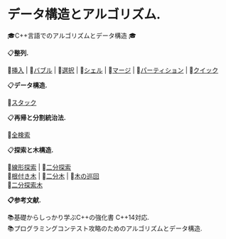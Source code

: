 
# データ構造とアルゴリズム.

:mortar_board:C++言語でのアルゴリズムとデータ構造 :mortar_board:

:clipboard:**整列.**  

:closed_book:[挿入](/insertsort/) | 
:closed_book:[バブル](/bubblesort/) | 
:closed_book:[選択](/selectsort/) | 
:closed_book:[シェル](/shellsort/) | 
:closed_book:[マージ](/mergesort/) | 
:closed_book:[パーティション](/partition/) | 
:closed_book:[クイック](/quicksort/)  

:clipboard:**データ構造.**

:orange_book:[スタック](/stack/) 

:clipboard:**再帰と分割統治法.**

:ledger:[全検索](/allsearch/)  

:clipboard:**探索と木構造.**

:blue_book:[線形探索](/linearsearch/) | :blue_book:[二分探索](/splitsearch/)  
:blue_book:[根付き木](/roottree/) | :blue_book:[二分木](/binarytree/) | :blue_book:[木の巡回](/patroltree/)  
:blue_book:[二分探索木](/binarysearch/)  

**:clipboard:参考文献.**

:books:基礎からしっかり学ぶC++の強化書 C++14対応.  
:books:プログラミングコンテスト攻略のためのアルゴリズムとデータ構造.  